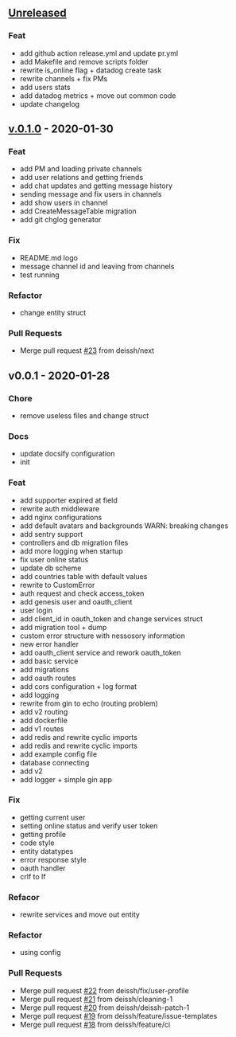 <a name="unreleased"></a>
## [Unreleased]

### Feat
- add github action release.yml and update pr.yml
- add Makefile and remove scripts folder
- rewrite is_online flag + datadog create task
- rewrite channels + fix PMs
- add users stats
- add datadog metrics + move out common code
- update changelog


<a name="v.0.1.0"></a>
## [v.0.1.0] - 2020-01-30
### Feat
- add PM and loading private channels
- add user relations and getting friends
- add chat updates and getting message history
- sending message and fix users in channels
- add show users in channel
- add CreateMessageTable migration
- add git chglog generator

### Fix
- README.md logo
- message channel id and leaving from channels
- test running

### Refactor
- change entity struct

### Pull Requests
- Merge pull request [#23](https://github.com/deissh/osu-api-server/issues/23) from deissh/next


<a name="v0.0.1"></a>
## v0.0.1 - 2020-01-28
### Chore
- remove useless files and change struct

### Docs
- update docsify configuration
- init

### Feat
- add supporter expired at field
- rewrite auth middleware
- add nginx configurations
- add default avatars and backgrounds WARN: breaking changes
- add sentry support
- controllers and db migration files
- add more logging when startup
- fix user online status
- update db scheme
- add countries table with default values
- rewrite to CustomError
- auth request and check access_token
- add genesis user and oauth_client
- user login
- add client_id in oauth_token and change services struct
- add migration tool + dump
- custom error structure with nessosory information
- new error handler
- add oauth_client service and rework oauth_token
- add basic service
- add migrations
- add oauth routes
- add cors configuration + log format
- add logging
- rewrite from gin to echo (routing problem)
- add v2 routing
- add dockerfile
- add v1 routes
- add redis and rewrite cyclic imports
- add redis and rewrite cyclic imports
- add example config file
- database connecting
- add v2
- add logger + simple gin app

### Fix
- getting current user
- setting online status and verify user token
- getting profile
- code style
- entity datatypes
- error response style
- oauth handler
- crlf to lf

### Refacor
- rewrite services and move out entity

### Refactor
- using config

### Pull Requests
- Merge pull request [#22](https://github.com/deissh/osu-api-server/issues/22) from deissh/fix/user-profile
- Merge pull request [#21](https://github.com/deissh/osu-api-server/issues/21) from deissh/cleaning-1
- Merge pull request [#20](https://github.com/deissh/osu-api-server/issues/20) from deissh/deissh-patch-1
- Merge pull request [#19](https://github.com/deissh/osu-api-server/issues/19) from deissh/feature/issue-templates
- Merge pull request [#18](https://github.com/deissh/osu-api-server/issues/18) from deissh/feature/ci


[Unreleased]: https://github.com/deissh/osu-api-server/compare/v.0.1.0...HEAD
[v.0.1.0]: https://github.com/deissh/osu-api-server/compare/v0.0.1...v.0.1.0
